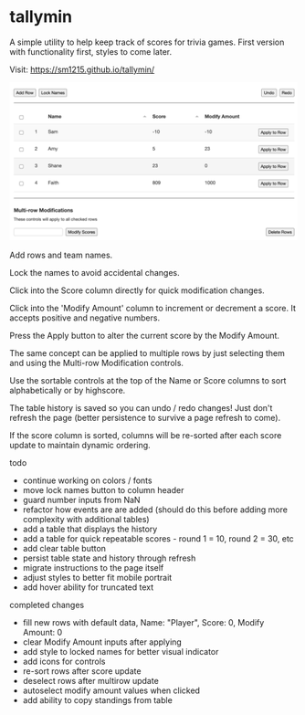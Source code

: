 # tallymin

A simple utility to help keep track of scores for trivia games. First version with functionality first, styles to come later.

Visit: https://sm1215.github.io/tallymin/

![Preview](images/preview.png)

Add rows and team names.

Lock the names to avoid accidental changes.

Click into the Score column directly for quick modification changes.

Click into the 'Modify Amount' column to increment or decrement a score. It accepts positive and negative numbers. 

Press the Apply button to alter the current score by the Modify Amount.

The same concept can be applied to multiple rows by just selecting them and using the Multi-row Modification controls.

Use the sortable controls at the top of the Name or Score columns to sort alphabetically or by highscore.

The table history is saved so you can undo / redo changes! Just don't refresh the page (better persistence to survive a page refresh to come).

If the score column is sorted, columns will be re-sorted after each score update to maintain dynamic ordering.

todo
  - continue working on colors / fonts
  - move lock names button to column header
  - guard number inputs from NaN
  - refactor how events are are added (should do this before adding more complexity with additional tables)
  - add a table that displays the history
  - add a table for quick repeatable scores - round 1 = 10, round 2 = 30, etc
  - add clear table button
  - persist table state and history through refresh
  - migrate instructions to the page itself
  - adjust styles to better fit mobile portrait
  - add hover ability for truncated text

completed changes
  - fill new rows with default data, Name: "Player", Score: 0, Modify Amount: 0
  - clear Modify Amount inputs after applying
  - add style to locked names for better visual indicator
  - add icons for controls
  - re-sort rows after score update
  - deselect rows after multirow update
  - autoselect modify amount values when clicked
  - add ability to copy standings from table